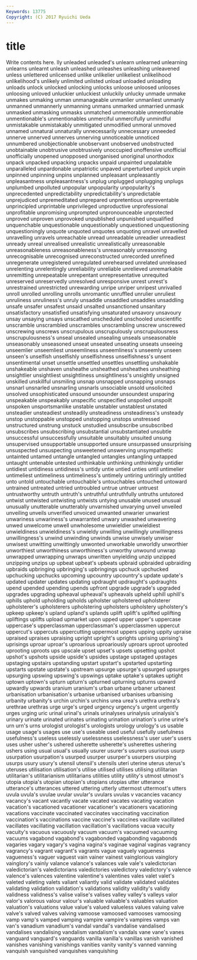 ```yaml
---
Keywords: 13775 
Copyright: (C) 2017 Ryuichi Ueda
---
```


# title

Write contents here.
lly unleaded unleaded's unlearn unlearned unlearning unlearns unlearnt
unleash unleashed unleashes unleashing unleavened unless unlettered unlicensed unlike unlikelier
unlikeliest unlikelihood unlikelihood's unlikely unlimited unlisted unload unloaded unloading unloads
unlock unlocked unlocking unlocks unloose unloosed unlooses unloosing unloved unluckier
unluckiest unluckily unlucky unmade unmake unmakes unmaking unman unmanageable unmanlier
unmanliest unmanly unmanned unmannerly unmanning unmans unmarked unmarried unmask unmasked
unmasking unmasks unmatched unmemorable unmentionable unmentionable's unmentionables unmerciful unmercifully unmindful
unmistakable unmistakably unmitigated unmodified unmoral unmoved unnamed unnatural unnaturally unnecessarily
unnecessary unneeded unnerve unnerved unnerves unnerving unnoticeable unnoticed unnumbered unobjectionable
unobservant unobserved unobstructed unobtainable unobtrusive unobtrusively unoccupied unoffensive unofficial unofficially
unopened unopposed unorganised unoriginal unorthodox unpack unpacked unpacking unpacks unpaid
unpainted unpalatable unparalleled unpardonable unpatriotic unpaved unperturbed unpick unpin unpinned
unpinning unpins unplanned unpleasant unpleasantly unpleasantness unpleasantness's unplug unplugged unplugging
unplugs unplumbed unpolluted unpopular unpopularity unpopularity's unprecedented unpredictability unpredictability's unpredictable
unprejudiced unpremeditated unprepared unpretentious unpreventable unprincipled unprintable unprivileged unproductive unprofessional
unprofitable unpromising unprompted unpronounceable unprotected unproved unproven unprovoked unpublished unpunished
unqualified unquenchable unquestionable unquestionably unquestioned unquestioning unquestioningly unquote unquoted unquotes
unquoting unravel unravelled unravelling unravels unreachable unread unreadable unreadier unreadiest
unready unreal unrealised unrealistic unrealistically unreasonable unreasonableness unreasonableness's unreasonably unreasoning
unrecognisable unrecognised unreconstructed unrecorded unrefined unregenerate unregistered unregulated unrehearsed unrelated
unreleased unrelenting unrelentingly unreliability unreliable unrelieved unremarkable unremitting unrepeatable unrepentant
unrepresentative unrequited unreserved unreservedly unresolved unresponsive unrest unrest's unrestrained unrestricted
unrewarding unripe unriper unripest unrivalled unroll unrolled unrolling unrolls unromantic
unruffled unrulier unruliest unruliness unruliness's unruly unsaddle unsaddled unsaddles unsaddling
unsafe unsafer unsafest unsaid unsalted unsanctioned unsanitary unsatisfactory unsatisfied unsatisfying
unsaturated unsavory unsavoury unsay unsaying unsays unscathed unscheduled unschooled unscientific
unscramble unscrambled unscrambles unscrambling unscrew unscrewed unscrewing unscrews unscrupulous unscrupulously
unscrupulousness unscrupulousness's unseal unsealed unsealing unseals unseasonable unseasonably unseasoned unseat
unseated unseating unseats unseeing unseemlier unseemliest unseemliness unseemliness's unseemly unseen
unseen's unselfish unselfishly unselfishness unselfishness's unsent unsentimental unset unsettle unsettled
unsettles unsettling unshakable unshakeable unshaven unsheathe unsheathed unsheathes unsheathing unsightlier
unsightliest unsightliness unsightliness's unsightly unsigned unskilled unskillful unsmiling unsnap unsnapped
unsnapping unsnaps unsnarl unsnarled unsnarling unsnarls unsociable unsold unsolicited unsolved
unsophisticated unsound unsounder unsoundest unsparing unspeakable unspeakably unspecific unspecified unspoiled
unspoilt unspoken unsportsmanlike unstable unstabler unstablest unstated unsteadier unsteadiest unsteadily
unsteadiness unsteadiness's unsteady unstop unstoppable unstopped unstopping unstops unstressed unstructured
unstrung unstuck unstudied unsubscribe unsubscribed unsubscribes unsubscribing unsubstantial unsubstantiated unsubtle
unsuccessful unsuccessfully unsuitable unsuitably unsuited unsung unsupervised unsupportable unsupported unsure
unsurpassed unsurprising unsuspected unsuspecting unsweetened unswerving unsympathetic untainted untamed untangle
untangled untangles untangling untapped untaught untenable untested unthinkable unthinking unthinkingly
untidier untidiest untidiness untidiness's untidy untie untied unties until untimelier
untimeliest untimeliness untimeliness's untimely untiring untiringly untitled unto untold untouchable
untouchable's untouchables untouched untoward untrained untreated untried untroubled untrue untruer
untruest untrustworthy untruth untruth's untruthful untruthfully untruths untutored untwist untwisted
untwisting untwists untying unusable unused unusual unusually unutterable unutterably unvarnished
unvarying unveil unveiled unveiling unveils unverified unvoiced unwanted unwarier unwariest
unwariness unwariness's unwarranted unwary unwashed unwavering unwed unwelcome unwell unwholesome
unwieldier unwieldiest unwieldiness unwieldiness's unwieldy unwilling unwillingly unwillingness unwillingness's unwind
unwinding unwinds unwise unwisely unwiser unwisest unwitting unwittingly unwonted unworkable
unworldly unworthier unworthiest unworthiness unworthiness's unworthy unwound unwrap unwrapped unwrapping
unwraps unwritten unyielding unzip unzipped unzipping unzips up upbeat upbeat's
upbeats upbraid upbraided upbraiding upbraids upbringing upbringing's upbringings upchuck upchucked
upchucking upchucks upcoming upcountry upcountry's update update's updated updater updates
updating updraught updraught's updraughts upend upended upending upends upfront upgrade
upgrade's upgraded upgrades upgrading upheaval upheaval's upheavals upheld uphill uphill's
uphills uphold upholding upholds upholster upholstered upholsterer upholsterer's upholsterers upholstering
upholsters upholstery upholstery's upkeep upkeep's upland upland's uplands uplift uplift's
uplifted uplifting upliftings uplifts upload upmarket upon upped upper upper's
uppercase uppercase's upperclassman upperclassman's upperclassmen uppercut uppercut's uppercuts uppercutting uppermost
uppers upping uppity upraise upraised upraises upraising upright upright's uprights
uprising uprising's uprisings uproar uproar's uproarious uproariously uproars uproot uprooted
uprooting uproots ups upscale upset upset's upsets upsetting upshot upshot's
upshots upside upside's upsides upstage upstaged upstages upstaging upstairs upstanding
upstart upstart's upstarted upstarting upstarts upstate upstate's upstream upsurge upsurge's
upsurged upsurges upsurging upswing upswing's upswings uptake uptake's uptakes uptight
uptown uptown's upturn upturn's upturned upturning upturns upward upwardly upwards
uranium uranium's urban urbane urbaner urbanest urbanisation urbanisation's urbanise urbanised
urbanises urbanising urbanity urbanity's urchin urchin's urchins urea urea's urethra
urethra's urethrae urethras urge urge's urged urgency urgency's urgent urgently
urges urging uric urinal urinal's urinals urinalyses urinalysis urinalysis's urinary
urinate urinated urinates urinating urination urination's urine urine's urn urn's
urns urologist urologist's urologists urology urology's us usable usage usage's
usages use use's useable used useful usefully usefulness usefulness's useless
uselessly uselessness uselessness's user user's users uses usher usher's ushered
usherette usherette's usherettes ushering ushers using usual usual's usually usurer
usurer's usurers usurious usurp usurpation usurpation's usurped usurper usurper's usurpers
usurping usurps usury usury's utensil utensil's utensils uteri uterine uterus
uterus's uteruses utilisation utilisation's utilise utilised utilises utilising utilitarian utilitarian's
utilitarianism utilitarians utilities utility utility's utmost utmost's utopia utopia's utopian
utopian's utopians utopias utter utterance utterance's utterances uttered uttering utterly
uttermost uttermost's utters uvula uvula's uvulae uvular uvular's uvulars uvulas
v vacancies vacancy vacancy's vacant vacantly vacate vacated vacates vacating
vacation vacation's vacationed vacationer vacationer's vacationers vacationing vacations vaccinate vaccinated
vaccinates vaccinating vaccination vaccination's vaccinations vaccine vaccine's vaccines vacillate vacillated
vacillates vacillating vacillation vacillation's vacillations vacua vacuity vacuity's vacuous vacuously
vacuum vacuum's vacuumed vacuuming vacuums vagabond vagabond's vagabonded vagabonding vagabonds
vagaries vagary vagary's vagina vagina's vaginae vaginal vaginas vagrancy vagrancy's
vagrant vagrant's vagrants vague vaguely vagueness vagueness's vaguer vaguest vain
vainer vainest vainglorious vainglory vainglory's vainly valance valance's valances vale
vale's valedictorian valedictorian's valedictorians valedictories valedictory valedictory's valence valence's valences
valentine valentine's valentines vales valet valet's valeted valeting valets valiant
valiantly valid validate validated validates validating validation validation's validations validity
validity's validly validness validness's valise valise's valises valley valley's valleys
valor valor's valorous valour valour's valuable valuable's valuables valuation valuation's
valuations value value's valued valueless values valuing valve valve's valved
valves valving vamoose vamoosed vamooses vamoosing vamp vamp's vamped vamping
vampire vampire's vampires vamps van van's vanadium vanadium's vandal vandal's
vandalise vandalised vandalises vandalising vandalism vandalism's vandals vane vane's vanes
vanguard vanguard's vanguards vanilla vanilla's vanillas vanish vanished vanishes vanishing
vanishings vanities vanity vanity's vanned vanning vanquish vanquished vanquishes vanquishing
